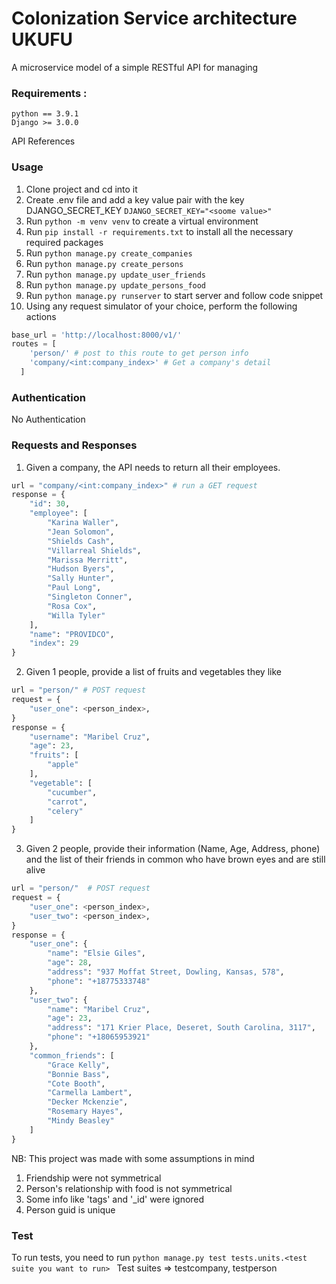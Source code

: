 # Colonization Service architecture UKUFU
A microservice model of a simple RESTful API for managing 

### Requirements :
```
python == 3.9.1
Django >= 3.0.0
```
 
API References
### Usage
1. Clone project and cd into it
2. Create .env file and add a key value pair with the key DJANGO_SECRET_KEY `DJANGO_SECRET_KEY="<soome value>"`
3. Run `python -m venv venv` to create a virtual environment
4. Run `pip install -r requirements.txt` to install all the necessary required packages
5. Run `python manage.py create_companies`
6. Run `python manage.py create_persons`
7. Run `python manage.py update_user_friends`
8. Run `python manage.py update_persons_food`
9. Run `python manage.py runserver` to start server and follow code snippet
10. Using any request simulator of your choice, perform the following actions

```python
base_url = 'http://localhost:8000/v1/'
routes = [
    'person/' # post to this route to get person info
    'company/<int:company_index>' # Get a company's detail
  ]
```
### Authentication
No Authentication

### Requests and Responses
1. Given a company, the API needs to return all their employees.
```python
url = "company/<int:company_index>" # run a GET request
response = {
    "id": 30,
    "employee": [
        "Karina Waller",
        "Jean Solomon",
        "Shields Cash",
        "Villarreal Shields",
        "Marissa Merritt",
        "Hudson Byers",
        "Sally Hunter",
        "Paul Long",
        "Singleton Conner",
        "Rosa Cox",
        "Willa Tyler"
    ],
    "name": "PROVIDCO",
    "index": 29
}
```

2. Given 1 people, provide a list of fruits and vegetables they like 
```python
url = "person/" # POST request
request = {
    "user_one": <person_index>,
}
response = {
    "username": "Maribel Cruz",
    "age": 23,
    "fruits": [
        "apple"
    ],
    "vegetable": [
        "cucumber",
        "carrot",
        "celery"
    ]
}
```
3. Given 2 people, provide their information (Name, Age, Address, phone) and the list of their friends in common who have brown eyes and 
are still alive
```python
url = "person/"  # POST request
request = {
    "user_one": <person_index>,
    "user_two": <person_index>,
}
response = {
    "user_one": {
        "name": "Elsie Giles",
        "age": 28,
        "address": "937 Moffat Street, Dowling, Kansas, 578",
        "phone": "+18775333748"
    },
    "user_two": {
        "name": "Maribel Cruz",
        "age": 23,
        "address": "171 Krier Place, Deseret, South Carolina, 3117",
        "phone": "+18065953921"
    },
    "common_friends": [
        "Grace Kelly",
        "Bonnie Bass",
        "Cote Booth",
        "Carmella Lambert",
        "Decker Mckenzie",
        "Rosemary Hayes",
        "Mindy Beasley"
    ]
}
```
NB: This project was made with some assumptions in mind
1. Friendship were not symmetrical
2. Person's relationship with food is not symmetrical
3. Some info like 'tags' and '_id' were ignored 
4. Person guid is unique

### Test
To run tests, you need to run `python manage.py test tests.units.<test suite you want to run> `
Test suites => testcompany, testperson